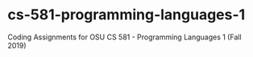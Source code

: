 # cs-581-programming-languages-1
Coding Assignments for OSU CS 581 - Programming Languages 1 (Fall 2019)
